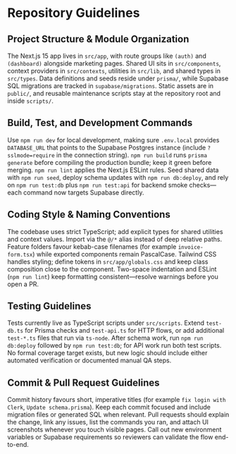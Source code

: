 # Repository Guidelines

## Project Structure & Module Organization
The Next.js 15 app lives in `src/app`, with route groups like `(auth)` and `(dashboard)` alongside marketing pages. Shared UI sits in `src/components`, context providers in `src/contexts`, utilities in `src/lib`, and shared types in `src/types`. Data definitions and seeds reside under `prisma/`, while Supabase SQL migrations are tracked in `supabase/migrations`. Static assets are in `public/`, and reusable maintenance scripts stay at the repository root and inside `scripts/`.

## Build, Test, and Development Commands
Use `npm run dev` for local development, making sure `.env.local` provides `DATABASE_URL` that points to the Supabase Postgres instance (include `?sslmode=require` in the connection string). `npm run build` runs `prisma generate` before compiling the production bundle; keep it green before merging. `npm run lint` applies the Next.js ESLint rules. Seed shared data with `npm run seed`, deploy schema updates with `npm run db:deploy`, and rely on `npm run test:db` plus `npm run test:api` for backend smoke checks—each command now targets Supabase directly.

## Coding Style & Naming Conventions
The codebase uses strict TypeScript; add explicit types for shared utilities and context values. Import via the `@/*` alias instead of deep relative paths. Feature folders favour kebab-case filenames (for example `invoice-form.tsx`) while exported components remain PascalCase. Tailwind CSS handles styling; define tokens in `src/app/globals.css` and keep class composition close to the component. Two-space indentation and ESLint (`npm run lint`) keep formatting consistent—resolve warnings before you open a PR.

## Testing Guidelines
Tests currently live as TypeScript scripts under `src/scripts`. Extend `test-db.ts` for Prisma checks and `test-api.ts` for HTTP flows, or add additional `test-*.ts` files that run via `ts-node`. After schema work, run `npm run db:deploy` followed by `npm run test:db`; for API work run both test scripts. No formal coverage target exists, but new logic should include either automated verification or documented manual QA steps.

## Commit & Pull Request Guidelines
Commit history favours short, imperative titles (for example `fix login with Clerk`, `Update schema.prisma`). Keep each commit focused and include migration files or generated SQL when relevant. Pull requests should explain the change, link any issues, list the commands you ran, and attach UI screenshots whenever you touch visible pages. Call out new environment variables or Supabase requirements so reviewers can validate the flow end-to-end.

